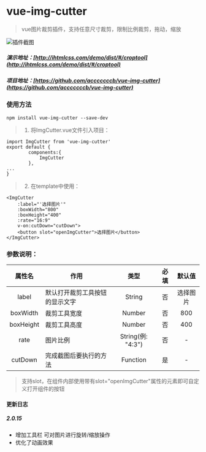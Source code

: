 # vue-img-cutter
> vue图片裁剪插件，支持任意尺寸裁剪，限制比例裁剪，拖动，缩放

![插件截图](http://www.ihtmlcss.com/wp-content/uploads/2019/06/img-cutter.png)

##### 演示地址：[http://ihtmlcss.com/demo/dist/#/croptool](http://ihtmlcss.com/demo/dist/#/croptool)
##### 项目地址：[https://github.com/acccccccb/vue-img-cutter](https://github.com/acccccccb/vue-img-cutter)

### 使用方法

```
npm install vue-img-cutter --save-dev
```
> 1. 将ImgCutter.vue文件引入项目：
```
import ImgCutter from 'vue-img-cutter'
export default {
        components:{
            ImgCutter
        },
...
}
```
> 2. 在template中使用：

```
<ImgCutter
    :label="'选择图片'"
    :boxWidth="800"
    :boxHeight="400"
    :rate="16:9"
    v-on:cutDown="cutDown">
    <button slot="openImgCutter">选择图片</button>
</ImgCutter>
```

### 参数说明：

| 属性名 | 作用 | 类型  | 必填 | 默认值 |
|:----:|----|:----:|:----:|:----:|
|label|默认打开裁剪工具按钮的显示文字|String|否|选择图片|
|boxWidth|裁剪工具宽度|Number|否|800|
|boxHeight|裁剪工具高度|Number|否|400|
|rate|图片比例|String(例: "4:3")|否|-|
|cutDown|完成截图后要执行的方法|Function|是|-|
> 支持slot，在组件内部使用带有slot="openImgCutter"属性的元素即可自定义打开组件的按钮

#### 更新日志
##### 2.0.15

- 增加工具栏 可对图片进行旋转/缩放操作
- 优化了动画效果
